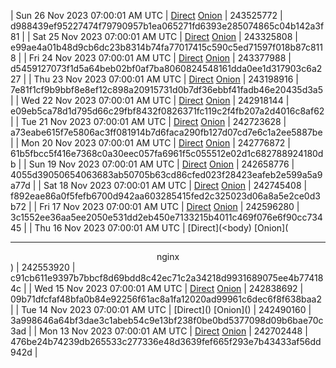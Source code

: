 | Sun 26 Nov 2023 07:00:01 AM UTC | [Direct](https://oshi.at/GEwM) [Onion](http://5ety7tpkim5me6eszuwcje7bmy25pbtrjtue7zkqqgziljwqy3rrikqd.onion/GEwM) | 243525772 | d988439ef95227474f79790957b1ea065271fd6393e285074865c04b142a3f81 | 
| Sat 25 Nov 2023 07:00:01 AM UTC | [Direct](https://oshi.at/WKmt) [Onion](http://5ety7tpkim5me6eszuwcje7bmy25pbtrjtue7zkqqgziljwqy3rrikqd.onion/WKmt) | 243325808 | e99ae4a01b48d9cb6dc23b8314b74fa77017415c590c5ed71597f018b87c8118 | 
| Fri 24 Nov 2023 07:00:01 AM UTC | [Direct](https://oshi.at/hzvn) [Onion](http://5ety7tpkim5me6eszuwcje7bmy25pbtrjtue7zkqqgziljwqy3rrikqd.onion/hzvn) | 243377988 | d5459127073f1d5a64beb02bf0af7ba8060824548161dda0ee1d317903c6a227 | 
| Thu 23 Nov 2023 07:00:01 AM UTC | [Direct](https://oshi.at/cYwPD) [Onion](http://5ety7tpkim5me6eszuwcje7bmy25pbtrjtue7zkqqgziljwqy3rrikqd.onion/cYwPD) | 243198916 | 7e81f1cf9b9bbf8e8ef12c898a20915731d0b7df36ebbf41fadb46e20435d3a5 | 
| Wed 22 Nov 2023 07:00:01 AM UTC | [Direct](https://oshi.at/iDgr) [Onion](http://5ety7tpkim5me6eszuwcje7bmy25pbtrjtue7zkqqgziljwqy3rrikqd.onion/iDgr) | 242918144 | e09eb5ca78d1d795d66c29fbf8432f0826371fc119c2f4fb207a2d4016c8af62 | 
| Tue 21 Nov 2023 07:00:01 AM UTC | [Direct](https://oshi.at/DSKg) [Onion](http://5ety7tpkim5me6eszuwcje7bmy25pbtrjtue7zkqqgziljwqy3rrikqd.onion/DSKg) | 242723628 | a73eabe615f7e5806ac3ff081914b7d6faca290fb127d07cd7e6c1a2ee5887be | 
| Mon 20 Nov 2023 07:00:01 AM UTC | [Direct](https://oshi.at/FnnM) [Onion](http://5ety7tpkim5me6eszuwcje7bmy25pbtrjtue7zkqqgziljwqy3rrikqd.onion/FnnM) | 242776872 | 61b5fbcc5f416e7368c0a30eec057fa6961f5c055512e02d1c682788924180db | 
| Sun 19 Nov 2023 07:00:01 AM UTC | [Direct](https://oshi.at/iAiL) [Onion](http://5ety7tpkim5me6eszuwcje7bmy25pbtrjtue7zkqqgziljwqy3rrikqd.onion/iAiL) | 242658776 | 4055d39050654063683ab50705b63cd86cfed023f28423eafeb2e599a5a9a77d | 
| Sat 18 Nov 2023 07:00:01 AM UTC | [Direct](https://oshi.at/vBHq) [Onion](http://5ety7tpkim5me6eszuwcje7bmy25pbtrjtue7zkqqgziljwqy3rrikqd.onion/vBHq) | 242745408 | f892eae86a0f5fefb6700d942aa603285415fed2c325023d06a8a5e2ce0d3b72 | 
| Fri 17 Nov 2023 07:00:01 AM UTC | [Direct](https://oshi.at/HwXK) [Onion](http://5ety7tpkim5me6eszuwcje7bmy25pbtrjtue7zkqqgziljwqy3rrikqd.onion/HwXK) | 242596280 | 3c1552ee36aa5ee2050e531dd2eb450e7133215b4011c469f076e6f90cc73445 | 
| Thu 16 Nov 2023 07:00:01 AM UTC | [Direct](<body) [Onion](<hr><center>nginx</center>) | 242553920 | c91cb611e9397b7bbcf8d69bdd8c42ec71c2a34218d9931689075ee4b774184c | 
| Wed 15 Nov 2023 07:00:01 AM UTC | [Direct](https://oshi.at/WPma) [Onion](http://5ety7tpkim5me6eszuwcje7bmy25pbtrjtue7zkqqgziljwqy3rrikqd.onion/WPma) | 242838692 | 09b71dfcfaf48bfa0b84e92256f61ac8a1fa12020ad99961c6dec6f8f638baa2 | 
| Tue 14 Nov 2023 07:00:01 AM UTC | [Direct](</body></html>) [Onion](</body></html>) | 242490160 | 3a998646a64bf3dae3c1abeb54c9e13bf238f0be0bd5377098d09b6bae70c3ad | 
| Mon 13 Nov 2023 07:00:01 AM UTC | [Direct](https://oshi.at/yFcPp) [Onion](http://5ety7tpkim5me6eszuwcje7bmy25pbtrjtue7zkqqgziljwqy3rrikqd.onion/yFcPp) | 242702448 | 476be24b74239db265533c277336e48d3639fef665f293e7b43433af56dd942d | 
